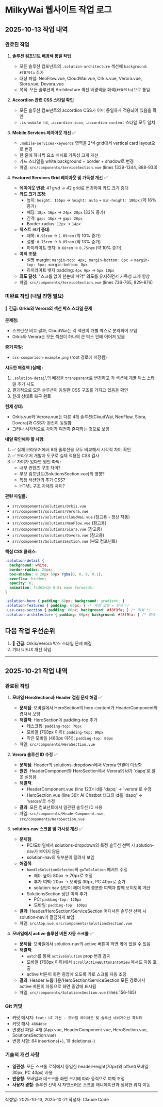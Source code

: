 # MilkyWai 웹사이트 작업 로그

## 2025-10-13 작업 내역

### 완료된 작업
1. **솔루션 컴포넌트 배경색 통일 작업**
   - 모든 솔루션 컴포넌트의 `.solution-architecture` 섹션에 `background: #f8f9fa` 추가
   - 대상 파일: NeoFlow.vue, CloudWai.vue, Orkis.vue, Verora.vue, Siora.vue, Dovora.vue
   - 목적: 모든 솔루션의 Architecture 섹션 배경색을 회색(`#f8f9fa`)으로 통일

2. **Accordion 관련 CSS 스타일 확인**
   - 모든 솔루션 컴포넌트의 accordion CSS가 이미 동일하게 적용되어 있음을 확인
   - `.is-mobile h4`, `.accordion-icon`, `.accordion-content` 스타일 모두 일치

3. **Mobile Services 레이아웃 개선** ✅
   - `.mobile-services-keywords` 영역을 2*4 grid에서 vertical card layout으로 변경
   - 한 줄에 하나씩 요소 배치로 가독성 크게 개선
   - 카드 스타일을 white background + border + shadow로 변경
   - 파일: `src/components/ServiceSection.vue` (lines 1339-1344, 888-933)

4. **Featured Services Grid 레이아웃 및 가독성 개선** ✅
   - **레이아웃 변경**: 4*1 grid → 4*2 grid로 변경하여 카드 크기 증대
   - **카드 크기 조정**:
     - 높이: `height: 155px` → `height: auto` + `min-height: 180px` (약 16% 증가)
     - 패딩: `18px 16px` → `24px 20px` (33% 증가)
     - 간격: `gap: 16px` → `gap: 20px`
     - Border-radius: `12px` → `14px`
   - **텍스트 크기 증대**:
     - 제목: `0.95rem` → `1.05rem` (약 10% 증가)
     - 설명: `0.75rem` → `0.85rem` (약 13% 증가)
     - 하이라이트 뱃지: `0.68rem` → `0.75rem` (약 10% 증가)
   - **여백 조정**:
     - 설명 margin: `margin-top: 4px; margin-bottom: 6px` → `margin-top: 6px; margin-bottom: 8px`
     - 하이라이트 뱃지 padding: `4px 9px` → `5px 10px`
   - **의도 달성**: "스크롤 없이 한눈에 파악" 의도를 유지하면서 가독성 크게 향상
   - 파일: `src/components/ServiceSection.vue` (lines 736-765, 829-876)

### 미완료 작업 (내일 진행 필요)

#### 🔴 긴급: Orkis와 Verora의 섹션 박스 스타일 문제
**문제점:**
- 스크린샷 비교 결과, CloudWai는 각 섹션이 개별 박스로 분리되어 보임
- Orkis와 Verora는 모든 섹션이 하나의 큰 박스 안에 이어져 있음

**증거 파일:**
- `css-comparison-example.png` (root 경로에 저장됨)

**시도한 해결책 (실패):**
1. `.solution-detail`의 배경을 `transparent`로 변경하고 각 섹션에 개별 박스 스타일 추가 시도
2. 결과적으로 모든 솔루션이 동일한 CSS 구조를 가지고 있음을 확인
3. 원래 상태로 복구 완료

**현재 상태:**
- Orkis.vue와 Verora.vue는 다른 4개 솔루션(CloudWai, NeoFlow, Siora, Dovora)과 CSS가 완전히 동일함
- 그러나 시각적으로 차이가 여전히 존재하는 것으로 보임

**내일 확인해야 할 사항:**
1. ✅ 실제 브라우저에서 6개 솔루션을 모두 비교해서 시각적 차이 확인
2. ✅ 브라우저 개발자 도구로 실제 적용된 CSS 검사
3. ✅ 차이가 있다면 원인 파악:
   - 내부 컨텐츠 구조 차이?
   - 부모 컴포넌트(SolutionsSection.vue)의 영향?
   - 특정 섹션만의 추가 CSS?
   - HTML 구조 자체의 차이?

**관련 파일들:**
- `src/components/solutions/Orkis.vue`
- `src/components/solutions/Verora.vue`
- `src/components/solutions/CloudWai.vue` (참고용 - 정상 작동)
- `src/components/solutions/NeoFlow.vue` (참고용)
- `src/components/solutions/Siora.vue` (참고용)
- `src/components/solutions/Dovora.vue` (참고용)
- `src/components/SolutionsSection.vue` (부모 컴포넌트)

**핵심 CSS 클래스:**
```css
.solution-detail {
  background: white;
  border-radius: 20px;
  box-shadow: 0 20px 60px rgba(0, 0, 0, 0.1);
  overflow: hidden;
  opacity: 0;
  animation: fadeInUp 0.8s ease forwards;
}

.solution-hero { padding: 60px; background: gradient; }
.solution-features { padding: 60px; } /* 배경 없음 = 흰색 */
.use-case-section { padding: 60px; background: #f8f9fa; } /* 회색 */
.solution-architecture { padding: 60px; background: #f8f9fa; } /* 회색 */
```

## 다음 작업 우선순위
1. 🔴 **긴급**: Orkis/Verora 박스 스타일 문제 해결
2. 기타 UI/UX 개선 작업

---

## 2025-10-21 작업 내역

### 완료된 작업

1. **모바일 HeroSection과 Header 겹침 문제 해결** ✅
   - **문제점**: 모바일에서 HeroSection의 hero-content가 HeaderComponent와 겹쳐서 보임
   - **해결책**: HeroSection에 padding-top 추가
     - 데스크톱: `padding-top: 70px`
     - 모바일 (768px 이하): `padding-top: 90px`
     - 작은 모바일 (480px 이하): `padding-top: 80px`
   - 파일: `src/components/HeroSection.vue`

2. **Verora 솔루션 ID 수정** ✅
   - **문제점**: Header의 solutions-dropdown에서 Verora 연결이 이상함
   - **원인**: HeaderComponent와 HeroSection에서 Verora의 id가 'dapq'로 잘못 설정됨
   - **해결책**:
     - HeaderComponent.vue (line 123): id를 'dapq' → 'verora'로 수정
     - HeroSection.vue (line 36): AI Chatbot 태그의 id를 'dapq' → 'verora'로 수정
   - **결과**: 모든 컴포넌트에서 일관된 솔루션 ID 사용
   - 파일: `src/components/HeaderComponent.vue`, `src/components/HeroSection.vue`

3. **solution-nav 스크롤 및 가시성 개선** ✅
   - **문제점**:
     - PC/모바일에서 solutions-dropdown의 특정 솔루션 선택 시 solution-nav가 보이지 않음
     - solution-nav의 윗부분이 잘려서 보임
   - **해결책**:
     - `handleSolutionSelected`와 `goToSolution` 메서드 수정
       - 헤더 높이: 80px → 70px로 조정
       - 추가 여백: 20px → 모바일 30px, PC 40px로 증가
       - solution-nav 상단이 헤더 아래 충분한 여백과 함께 보이도록 계산
     - SolutionsSection 상단 여백 추가
       - PC: `padding-top: 120px`
       - 모바일: `padding-top: 100px`
   - **결과**: Header/HeroSection/ServiceSection 어디서든 솔루션 선택 시 solution-nav가 깔끔하게 보임
   - 파일: `src/App.vue`, `src/components/SolutionsSection.vue`

4. **모바일에서 active 솔루션 버튼 자동 스크롤** ✅
   - **문제점**: 모바일에서 solution-nav의 active 버튼이 화면 밖에 있을 수 있음
   - **해결책**:
     - `watch`를 통해 `activeSolution` prop 변경 감지
     - 모바일 (768px 이하)에서 `scrollActiveButtonIntoView` 메서드 자동 호출
     - active 버튼이 화면 중앙에 오도록 가로 스크롤 자동 조정
   - **결과**: Header 드롭다운/HeroSection/ServiceSection 모든 경로에서 active 버튼이 자동으로 화면 중앙에 표시됨
   - 파일: `src/components/SolutionsSection.vue` (lines 156-165)

### Git 커밋
- 커밋 메시지: `feat: UI 개선 - 모바일 레이아웃 및 솔루션 네비게이션 최적화`
- 커밋 해시: `4864dbc`
- 변경된 파일: 4개 (App.vue, HeaderComponent.vue, HeroSection.vue, SolutionsSection.vue)
- 변경 사항: 64 insertions(+), 19 deletions(-)

### 기술적 개선 사항
- **일관성**: 모든 스크롤 로직에서 동일한 headerHeight(70px)와 offset(모바일 30px, PC 40px) 사용
- **반응형**: 모바일과 데스크톱 화면 크기에 따라 동적으로 여백 조정
- **사용자 경험**: 솔루션 선택 시 자연스러운 스크롤 애니메이션과 정확한 위치 이동

---
작성일: 2025-10-13, 2025-10-21
작성자: Claude Code
